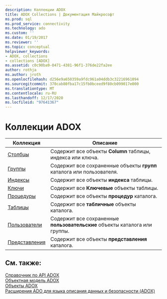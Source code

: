 ```yaml
---
description: Коллекции ADOX
title: ADOX Collections | Документация Майкрософт
ms.prod: sql
ms.prod_service: connectivity
ms.technology: ado
ms.custom: ''
ms.date: 01/19/2017
ms.reviewer: ''
ms.topic: conceptual
helpviewer_keywords:
- ADOX, collections
- collections [ADOX]
ms.assetid: c0c90ba9-0471-4381-96f1-376de22fa2ee
author: rothja
ms.author: jroth
ms.openlocfilehash: d256e9a650359a9fdc961a04ddb3c32216961094
ms.sourcegitcommit: 370cab80fba17c15fb0bceed9f80cb099017e000
ms.translationtype: MT
ms.contentlocale: ru-RU
ms.lasthandoff: 12/17/2020
ms.locfileid: "97641367"
---
```

# <a name="adox-collections"></a>Коллекции ADOX

|Коллекция|Описание|  
|-|-|  
|[Столбцы](./columns-collection-adox.md)|Содержит все объекты **Column** таблицы, индекса или ключа.|  
|[Группы](./groups-collection-adox.md)|Содержит все сохраненные объекты **групп** каталога или пользователя.|  
|[Индексы](./indexes-collection-adox.md)|Содержит все объекты **индекса** таблицы.|  
|[Ключи](./keys-collection-adox.md)|Содержит все **Ключевые** объекты таблицы.|  
|[Процедуры](./procedures-collection-adox.md)|Содержит все объекты **процедур** каталога.|  
|[Таблицы](./tables-collection-adox.md)|Содержит все **табличные** объекты каталога.|  
|[Пользователи](./users-collection-adox.md)|Содержит все сохраненные **пользовательские** объекты каталога или группы.|  
|[Представления](./views-collection-adox.md)|Содержит все объекты **представления** каталога.|  
  
## <a name="see-also"></a>См. также:  
 [Справочник по API ADOX](./adox-object-model.md)   
 [Объектная модель ADOX](./adox-object-model.md)   
 [Объекты ADOX](./adox-objects.md)   
 [Расширения ADO для языка описания данных и безопасности (ADOX)](../../guide/extensions/ado-extensions-for-data-definition-language-and-security-adox.md)